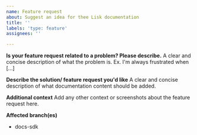 ```yaml
---
name: Feature request
about: Suggest an idea for thee Lisk documentation
title: ''
labels: 'type: feature'
assignees: ''

---
```


**Is your feature request related to a problem? Please describe.**
A clear and concise description of what the problem is. Ex. I'm always frustrated when [...]

**Describe the solution/ feature request you'd like**
A clear and concise description of what documentation content should be added.

**Additional context**
Add any other context or screenshots about the feature request here.

**Affected branch(es)**
- docs-sdk
